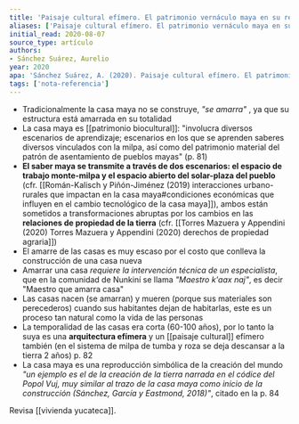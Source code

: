 ```yaml
---
title: 'Paisaje cultural efímero. El patrimonio vernáculo maya en su relación con el territorio'
aliases: ['Paisaje cultural efímero. El patrimonio vernáculo maya en su relación con el territorio', 'Sánchez Suarez (2020)']
initial_read: 2020-08-07
source_type: artículo
authors: 
- Sánchez Suárez, Aurelio
year: 2020
apa: 'Sánchez Suárez, A. (2020). Paisaje cultural efímero. El patrimonio vernáculo maya en su relación con el territorio. Arquitecturas del sur, 38, 16. https://doi.org/10.22320/07196466.2020.38.057.04'
tags: ['nota-referencia']
---
```


- Tradicionalmente la casa maya no se construye, *"se amarra"* , ya que su estructura está amarrada en su totalidad
- La casa maya es [[patrimonio biocultural]]: "involucra diversos escenarios de aprendizaje; escenarios en los que se aprenden saberes diversos vinculados con la milpa, así como del patrimonio material del patrón de asentamiento de pueblos mayas" (p. 81)
- **El saber maya se transmite a través de dos escenarios: el espacio de trabajo monte-milpa y el espacio abierto del solar-plaza del pueblo** (cfr. [[Román-Kalisch y Piñón-Jiménez (2019) interacciones urbano-rurales que impactan en la casa maya#condiciones económicas que influyen en el cambio tecnológico de la casa maya]]), ambos están sometidos a transformaciones abruptas por los cambios en las **relaciones de propiedad de la tierra** (cfr. [[Torres Mazuera y Appendini (2020) Torres Mazuera y Appendini (2020) derechos de propiedad agraria]])
- El amarre de las casas es muy escaso por el costo que conlleva la construcción de una casa nueva
- Amarrar una casa *requiere la intervención técnica de un especialista*, que en la comunidad de Nunkiní se llama *"Maestro k'aax naj"*, es decir "Maestro que amarra casa"
- Las casas nacen (se amarran) y mueren (porque sus materiales son perecederos) cuando sus habitantes dejan de habitarlas, este es un proceso tan natural como la vida de las personas
- La temporalidad de las casas era corta (60-100 años), por lo tanto la suya es una **arquitectura efímera** y un [[paisaje cultural]] efímero también (en el sistema de milpa de tumba y roza se deja descansar a la tierra 2 años) p. 82
- La casa maya es una reproducción simbólica de la creación del mundo *"un ejemplo es el de la creación de la tierra narrada en el códice del Popol Vuj, muy similar al trazo de la casa maya como inicio de la construcción (Sánchez, García y Eastmond, 2018)"*, citado en la p. 84

Revisa [[vivienda yucateca]].